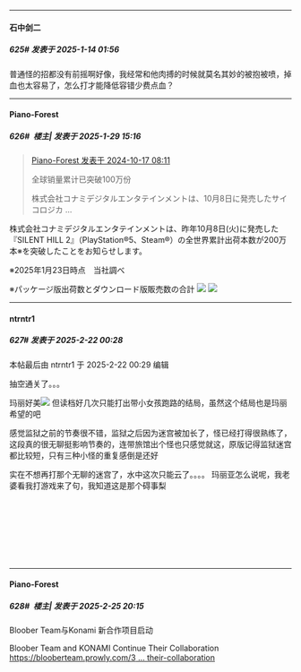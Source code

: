 ﻿
*****

####  石中剑二  
##### 625#       发表于 2025-1-14 01:56

普通怪的招都没有前摇啊好像，我经常和他肉搏的时候就莫名其妙的被抱被喷，掉血也太容易了，怎么打才能降低容错少费点血？

*****

####  Piano-Forest  
##### 626#         楼主| 发表于 2025-1-29 15:16

<blockquote><a href="httphttps://bbs.saraba1st.com/2b/forum.php?mod=redirect&amp;goto=findpost&amp;pid=66469625&amp;ptid=2096747" target="_blank">Piano-Forest 发表于 2024-10-17 08:11</a>

全球销量累计已突破100万份

株式会社コナミデジタルエンタテインメントは、10月8日に発売したサイコロジカ ...</blockquote>
株式会社コナミデジタルエンタテインメントは、昨年10月8日(火)に発売した『SILENT HILL 2』（PlayStation®5、Steam®）の全世界累計出荷本数が200万本※を突破したことをお知らせします。

※2025年1月23日時点　当社調べ

※パッケージ版出荷数とダウンロード版販売数の合計
<img src="https://p.sda1.dev/21/a2b2033cfade97749d977ee4d16a500f/20250129_151431.jpg" referrerpolicy="no-referrer">
<img src="https://p.sda1.dev/21/9a7291e18577bd080be69892cd524f09/20250129_151401.jpg" referrerpolicy="no-referrer">

*****

####  ntrntr1  
##### 627#       发表于 2025-2-22 00:28

 本帖最后由 ntrntr1 于 2025-2-22 00:29 编辑 

抽空通关了。。。

玛丽好美<img src="https://static.saraba1st.com/image/smiley/face2017/135.png" referrerpolicy="no-referrer"> 但读档好几次只能打出带小女孩跑路的结局，虽然这个结局也是玛丽希望的吧

感觉监狱之前的节奏很不错，监狱之后因为迷宫被加长了，怪已经打得很熟练了，这段真的很无聊挺影响节奏的，连带旅馆出个怪也只感觉就这，原版记得监狱迷宫都比较短，只有三种小怪的重复感倒是还好

实在不想再打那个无聊的迷宫了，水中这次只能云了。。。。 玛丽亚怎么说呢，我老婆看我打游戏来了句，我知道这是那个碍事梨

       

  

  

   

*****

####  Piano-Forest  
##### 628#         楼主| 发表于 2025-2-25 20:15

Bloober Team与Konami 新合作项目启动

Bloober Team and KONAMI Continue Their Collaboration
[https://blooberteam.prowly.com/3 ... their-collaboration](https://blooberteam.prowly.com/383560-bloober-team-and-konami-continue-their-collaboration)

